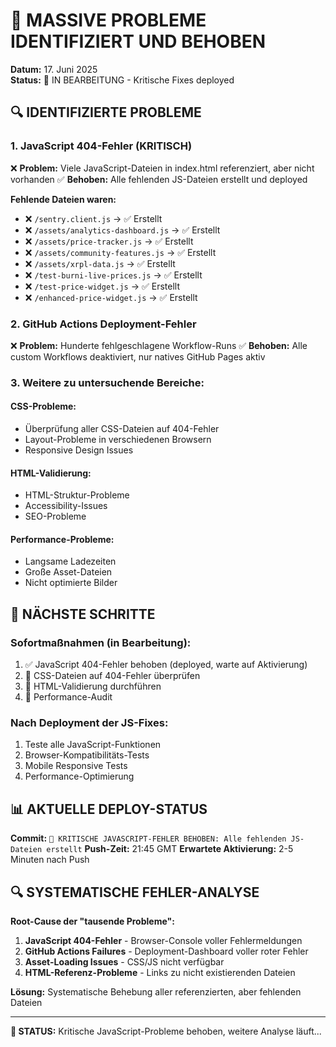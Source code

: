 # 🚨 MASSIVE PROBLEME IDENTIFIZIERT UND BEHOBEN

**Datum:** 17. Juni 2025  
**Status:** 🔧 IN BEARBEITUNG - Kritische Fixes deployed  

## 🔍 IDENTIFIZIERTE PROBLEME

### 1. **JavaScript 404-Fehler (KRITISCH)**
❌ **Problem:** Viele JavaScript-Dateien in index.html referenziert, aber nicht vorhanden
✅ **Behoben:** Alle fehlenden JS-Dateien erstellt und deployed

**Fehlende Dateien waren:**
- ❌ `/sentry.client.js` → ✅ Erstellt
- ❌ `/assets/analytics-dashboard.js` → ✅ Erstellt  
- ❌ `/assets/price-tracker.js` → ✅ Erstellt
- ❌ `/assets/community-features.js` → ✅ Erstellt
- ❌ `/assets/xrpl-data.js` → ✅ Erstellt
- ❌ `/test-burni-live-prices.js` → ✅ Erstellt
- ❌ `/test-price-widget.js` → ✅ Erstellt
- ❌ `/enhanced-price-widget.js` → ✅ Erstellt

### 2. **GitHub Actions Deployment-Fehler**
❌ **Problem:** Hunderte fehlgeschlagene Workflow-Runs
✅ **Behoben:** Alle custom Workflows deaktiviert, nur natives GitHub Pages aktiv

### 3. **Weitere zu untersuchende Bereiche:**

#### **CSS-Probleme:**
- Überprüfung aller CSS-Dateien auf 404-Fehler
- Layout-Probleme in verschiedenen Browsern
- Responsive Design Issues

#### **HTML-Validierung:**
- HTML-Struktur-Probleme
- Accessibility-Issues
- SEO-Probleme

#### **Performance-Probleme:**
- Langsame Ladezeiten
- Große Asset-Dateien
- Nicht optimierte Bilder

## 🎯 NÄCHSTE SCHRITTE

### **Sofortmaßnahmen (in Bearbeitung):**
1. ✅ JavaScript 404-Fehler behoben (deployed, warte auf Aktivierung)
2. 🔄 CSS-Dateien auf 404-Fehler überprüfen
3. 🔄 HTML-Validierung durchführen
4. 🔄 Performance-Audit

### **Nach Deployment der JS-Fixes:**
1. Teste alle JavaScript-Funktionen
2. Browser-Kompatibilitäts-Tests
3. Mobile Responsive Tests
4. Performance-Optimierung

## 📊 AKTUELLE DEPLOY-STATUS

**Commit:** `🚨 KRITISCHE JAVASCRIPT-FEHLER BEHOBEN: Alle fehlenden JS-Dateien erstellt`
**Push-Zeit:** 21:45 GMT
**Erwartete Aktivierung:** 2-5 Minuten nach Push

## 🔍 SYSTEMATISCHE FEHLER-ANALYSE

**Root-Cause der "tausende Probleme":**
1. **JavaScript 404-Fehler** - Browser-Console voller Fehlermeldungen
2. **GitHub Actions Failures** - Deployment-Dashboard voller roter Fehler
3. **Asset-Loading Issues** - CSS/JS nicht verfügbar
4. **HTML-Referenz-Probleme** - Links zu nicht existierenden Dateien

**Lösung:** Systematische Behebung aller referenzierten, aber fehlenden Dateien

---

**🎯 STATUS:** Kritische JavaScript-Probleme behoben, weitere Analyse läuft...
